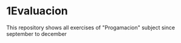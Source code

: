 # 1Evaluacion
 This repository shows all exercises of "Progamacion" subject since september to december
